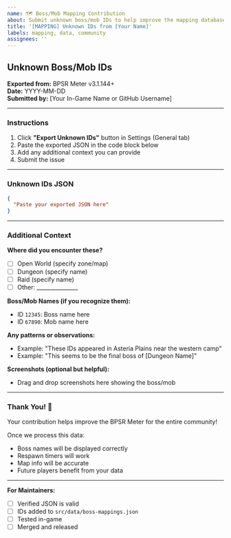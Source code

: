 ```yaml
---
name: 🗺️ Boss/Mob Mapping Contribution
about: Submit unknown boss/mob IDs to help improve the mapping database
title: '[MAPPING] Unknown IDs from [Your Name]'
labels: mapping, data, community
assignees: ''
---
```


## Unknown Boss/Mob IDs

**Exported from:** BPSR Meter v3.1.144+  
**Date:** YYYY-MM-DD  
**Submitted by:** [Your In-Game Name or GitHub Username]

---

### Instructions
1. Click **"Export Unknown IDs"** button in Settings (General tab)
2. Paste the exported JSON in the code block below
3. Add any additional context you can provide
4. Submit the issue

---

### Unknown IDs JSON

```json
{
  "Paste your exported JSON here"
}
```

---

### Additional Context

**Where did you encounter these?**
- [ ] Open World (specify zone/map)
- [ ] Dungeon (specify name)
- [ ] Raid (specify name)
- [ ] Other: _______________

**Boss/Mob Names (if you recognize them):**
- ID `12345`: Boss name here
- ID `67890`: Mob name here

**Any patterns or observations:**
- Example: "These IDs appeared in Asteria Plains near the western camp"
- Example: "This seems to be the final boss of [Dungeon Name]"

**Screenshots (optional but helpful):**
- Drag and drop screenshots here showing the boss/mob

---

### Thank You! 🎉

Your contribution helps improve the BPSR Meter for the entire community!

Once we process this data:
- Boss names will be displayed correctly
- Respawn timers will work
- Map info will be accurate
- Future players benefit from your data

---

**For Maintainers:**
- [ ] Verified JSON is valid
- [ ] IDs added to `src/data/boss-mappings.json`
- [ ] Tested in-game
- [ ] Merged and released

